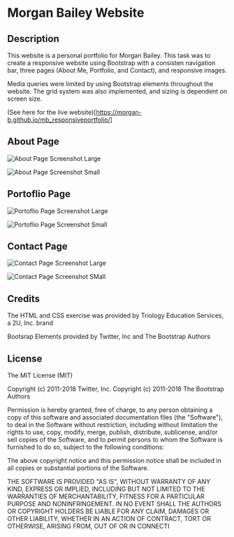# Morgan Bailey Website

## Description

This website is a personal portfolio for Morgan Bailey. This task was to create a responsive website using Bootstrap with a consisten navigation bar, three pages (About Me, Portfolio, and Contact), and responsive images. 

Media queries were limited by using Bootstrap elements throughout the website. The grid system was also implemented, and sizing is dependent on screen size.



(See here for the live website)[https://morgan-b.github.io/mb_responsiveportfolio/]

## About Page

![About Page Screenshot Large](/assets/about.png)

![About Page Screenshot Small](/assets/Aboutpage_small.png)

## Portoflio Page

![Portoflio Page Screenshot Large](/assets/portfolio.png)

![Portoflio Page Screenshot Small](/assets/portfolio_small.png)



## Contact Page

![Contact Page Screenshot Large](/assets/contact.png)

![Contact Page Screenshot SMall](/assets/contact_small.png)



## Credits

The HTML and CSS exercise was provided by Triology Education Services, a 2U, Inc. brand

Bootsrap Elements provided by Twitter, Inc and The Bootstrap Authors

## License
The MIT License (MIT)

Copyright (c) 2011-2018 Twitter, Inc.
Copyright (c) 2011-2018 The Bootstrap Authors

Permission is hereby granted, free of charge, to any person obtaining a copy
of this software and associated documentation files (the "Software"), to deal
in the Software without restriction, including without limitation the rights
to use, copy, modify, merge, publish, distribute, sublicense, and/or sell
copies of the Software, and to permit persons to whom the Software is
furnished to do so, subject to the following conditions:

The above copyright notice and this permission notice shall be included in
all copies or substantial portions of the Software.

THE SOFTWARE IS PROVIDED "AS IS", WITHOUT WARRANTY OF ANY KIND, EXPRESS OR
IMPLIED, INCLUDING BUT NOT LIMITED TO THE WARRANTIES OF MERCHANTABILITY,
FITNESS FOR A PARTICULAR PURPOSE AND NONINFRINGEMENT. IN NO EVENT SHALL THE
AUTHORS OR COPYRIGHT HOLDERS BE LIABLE FOR ANY CLAIM, DAMAGES OR OTHER
LIABILITY, WHETHER IN AN ACTION OF CONTRACT, TORT OR OTHERWISE, ARISING FROM,
OUT OF OR IN CONNECTI
